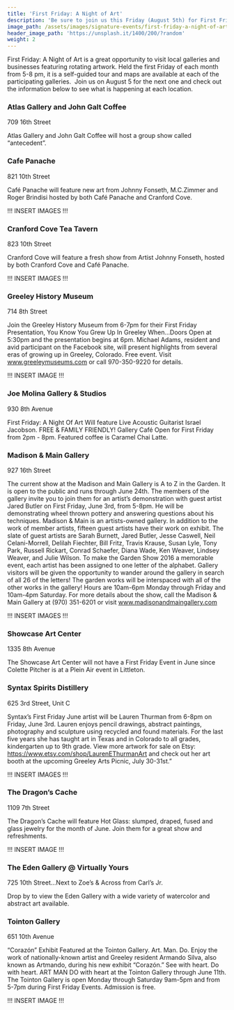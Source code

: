 ```yaml
---
title: 'First Friday: A Night of Art'
description: 'Be sure to join us this Friday (August 5th) for First Friday: A Night Of Art in Downtown Greeley! Look below for information on what is happening and remember that a lot of these shows are up all month!'
image_path: /assets/images/signature-events/first-friday-a-night-of-art.jpg
header_image_path: 'https://unsplash.it/1400/200/?random'
weight: 2
---
```



First Friday: A Night of Art is a great opportunity to visit local galleries and businesses featuring rotating artwork. Held the first Friday of each month from 5-8 pm, it is a self-guided tour and maps are available at each of the participating galleries. &nbsp;Join us on August 5 for the next one and check out the information below to see what is happening at each location.

### Atlas Gallery and John Galt Coffee

709 16th Street

Atlas Gallery and John Galt Coffee will host a group show called “antecedent”.

### Cafe Panache

821 10th Street

Caf&eacute; Panache will feature new art from Johnny Fonseth, M.C.Zimmer and Roger Brindisi hosted by both Caf&eacute; Panache and Cranford Cove.

!!! INSERT IMAGES !!!

### Cranford Cove Tea Tavern

823 10th Street

Cranford Cove will feature a fresh show from Artist Johnny Fonseth, hosted by both Cranford Cove and Caf&eacute; Panache.

!!! INSERT IMAGES !!!

### Greeley History Museum

714 8th Street

Join the Greeley History Museum from 6-7pm for their First Friday Presentation, You Know You Grew Up In Greeley When…Doors Open at 5:30pm and the presentation begins at 6pm. Michael Adams, resident and avid participant on the Facebook site, will present highlights from several eras of growing up in Greeley, Colorado. Free event. Visit www.greeleymuseums.com or call 970-350-9220 for details.

!!! INSERT IMAGE !!!

### Joe Molina Gallery & Studios

930 8th Avenue

First Friday: A Night Of Art Will feature Live Acoustic Guitarist Israel Jacobson. FREE & FAMILY FRIENDLY! Gallery Caf&eacute; Open for First Friday from 2pm - 8pm. Featured coffee is Caramel Chai Latte.

### Madison & Main Gallery

927 16th Street

The current show at the Madison and Main Gallery is A to Z in the Garden. It is open to the public and runs through June 24th. The members of the gallery invite you to join them for an artist’s demonstration with guest artist Jared Butler on First Friday, June 3rd, from 5-8pm. He will be demonstrating wheel thrown pottery and answering questions about his techniques. Madison & Main is an artists-owned gallery. In addition to the work of member artists, fifteen guest artists have their work on exhibit. The slate of guest artists are Sarah Burnett, Jared Butler, Jesse Caswell, Neil Celani-Morrell, Delilah Fiechter, Bill Fritz, Travis Krause, Susan Lyle, Tony Park, Russell Rickart, Conrad Schaefer, Diana Wade, Ken Weaver, Lindsey Weaver, and Julie Wilson. To make the Garden Show 2016 a memorable event, each artist has been assigned to one letter of the alphabet. Gallery visitors will be given the opportunity to wander around the gallery in search of all 26 of the letters! The garden works will be interspaced with all of the other works in the gallery! Hours are 10am-6pm Monday through Friday and 10am-4pm Saturday. For more details about the show, call the Madison & Main Gallery at (970) 351-6201 or visit www.madisonandmaingallery.com

!!! INSERT IMAGES !!!

### Showcase Art Center

1335 8th Avenue

The Showcase Art Center will not have a First Friday Event in June since Colette Pitcher is at a Plein Air event in Littleton.

### Syntax Spirits Distillery

625 3rd Street, Unit C

Syntax’s First Friday June artist will be Lauren Thurman from 6-8pm on Friday, June 3rd. Lauren enjoys pencil drawings, abstract paintings, photography and sculpture using recycled and found materials. For the last five years she has taught art in Texas and in Colorado to all grades, kindergarten up to 9th grade. View more artwork for sale on Etsy: https://www.etsy.com/shop/LaurenEThurmanArt and check out her art booth at the upcoming Greeley Arts Picnic, July 30-31st.”

!!! INSERT IMAGES !!!

### The Dragon’s Cache

1109 7th Street

The Dragon’s Cache will feature Hot Glass: slumped, draped, fused and glass jewelry for the month of June. Join them for a great show and refreshments.

!!! INSERT IMAGE !!!

### The Eden Gallery @ Virtually Yours

725 10th Street…Next to Zoe’s & Across from Carl’s Jr.

Drop by to view the Eden Gallery with a wide variety of watercolor and abstract art available.

### Tointon Gallery

651 10th Avenue

“Coraz&oacute;n” Exhibit Featured at the Tointon Gallery. Art. Man. Do. Enjoy the work of nationally-known artist and Greeley resident Armando Silva, also known as Artmando, during his new exhibit “Coraz&oacute;n.” See with heart. Do with heart. ART MAN DO with heart at the Tointon Gallery through June 11th. The Tointon Gallery is open Monday through Saturday 9am-5pm and from 5-7pm during First Friday Events. Admission is free.

!!! INSERT IMAGE !!!